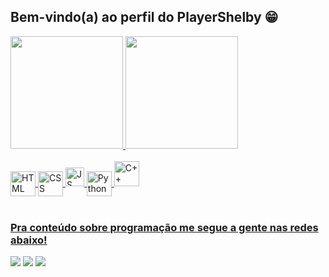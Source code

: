 
## Bem-vindo(a) ao perfil do PlayerShelby 😁

 <div>
   <a href="https://github.com/Playershelby">
   <img height="180em" src="https://github-readme-stats.vercel.app/api?username=Playershelby&show_icons=true&theme=dracula&include_all_commits=true&count_private=true"/>
   <img height="180em" src="https://github-readme-stats.vercel.app/api/top-langs/?username=Playershelby&layout=compact&langs_count=6&theme=tokyonight"/>
</div>
    
<div style="display: inline_block"><br>
  <img align="center" alt="HTML" height="40" width="40" src="https://cdn.jsdelivr.net/gh/devicons/devicon@latest/icons/html5/html5-original.svg" />
  <img align="center" alt="CSS" height="40" width="40" src="https://cdn.jsdelivr.net/gh/devicons/devicon@latest/icons/css3/css3-original.svg" />
  <img aling="center" alt="JS" heigth="30" width="30" src="https://cdn.jsdelivr.net/gh/devicons/devicon@latest/icons/javascript/javascript-original.svg" />
  <img align="center" alt="Python" height="40" width="40" src="https://cdn.jsdelivr.net/gh/devicons/devicon@latest/icons/python/python-original.svg" />
  <img aling="center" alt="C++" height="40" width="40" src="https://cdn.jsdelivr.net/gh/devicons/devicon@latest/icons/cplusplus/cplusplus-original.svg" />
</div>
 
<br>
 
### Pra conteúdo sobre programação me segue a gente nas redes abaixo!
 
<div> 
 <a href="https://discord.gg/vUuRTh6C" target="_blank"><img src="https://img.shields.io/badge/Discord-7289DA?style=for-the-badge&logo=discord&logoColor=white" target="_blank"></a> 
  <a href = "mailto:fernandoolivirajunior@gmail.com"><img src="https://img.shields.io/badge/-Gmail-%23333?style=for-the-badge&logo=gmail&logoColor=white" target="_blank"></a>
  <a href="https://www.linkedin.com/in/fernando-junior-1249b6266/" target="_blank"><img src="https://img.shields.io/badge/-LinkedIn-%230077B5?style=for-the-badge&logo=linkedin&logoColor=white" target="_blank"></a>
</div>
